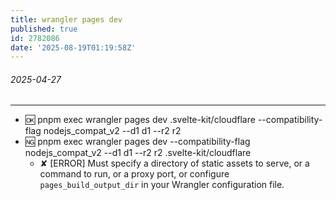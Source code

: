 ```yaml
---
title: wrangler pages dev
published: true
id: 2782086
date: '2025-08-19T01:19:58Z'
---
```


###### 2025-04-27

---

- 🆗 pnpm exec wrangler pages dev .svelte-kit/cloudflare --compatibility-flag nodejs_compat_v2 --d1 d1 --r2 r2
- 🆖 pnpm exec wrangler pages dev --compatibility-flag nodejs_compat_v2 --d1 d1 --r2 r2 .svelte-kit/cloudflare
  - ✘ [ERROR] Must specify a directory of static assets to serve, or a command to run, or a proxy port, or configure `pages_build_output_dir` in your Wrangler configuration file.
